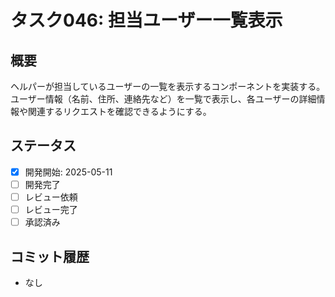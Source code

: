 # タスク046: 担当ユーザー一覧表示

## 概要
ヘルパーが担当しているユーザーの一覧を表示するコンポーネントを実装する。ユーザー情報（名前、住所、連絡先など）を一覧で表示し、各ユーザーの詳細情報や関連するリクエストを確認できるようにする。

## ステータス
- [x] 開発開始: 2025-05-11
- [ ] 開発完了
- [ ] レビュー依頼
- [ ] レビュー完了
- [ ] 承認済み

## コミット履歴
- なし
